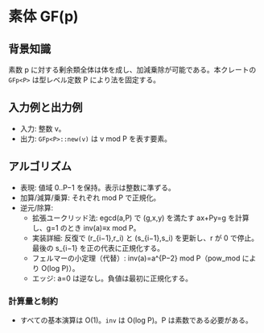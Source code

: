 # 素体 GF(p)

## 背景知識
素数 p に対する剰余類全体は体を成し、加減乗除が可能である。本クレートの `GFp<P>` は型レベル定数 P により法を固定する。

## 入力例と出力例
- 入力: 整数 v。
- 出力: `GFp<P>::new(v)` は v mod P を表す要素。

## アルゴリズム
- 表現: 値域 0..P−1 を保持。表示は整数に準ずる。
- 加算/減算/乗算: それぞれ mod P で正規化。
- 逆元/除算:
	- 拡張ユークリッド法: egcd(a,P) で (g,x,y) を満たす ax+Py=g を計算し、g=1 のとき inv(a)≡x mod P。
	- 実装詳細: 反復で (r_{i−1},r_i) と (s_{i−1},s_i) を更新し、r が 0 で停止。最後の s_{i−1} を正の代表に正規化する。
	- フェルマーの小定理（代替）: inv(a)=a^{P−2} mod P（pow_mod により O(log P)）。
	- エッジ: a=0 は逆なし。負値は最初に正規化する。

### 計算量と制約
- すべての基本演算は O(1)。`inv` は O(log P)。P は素数である必要がある。
